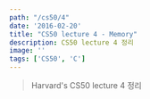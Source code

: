 ```yaml
---
path: "/cs50/4"
date: '2016-02-20'
title: "CS50 lecture 4 - Memory"
description: CS50 lecture 4 정리
image: ''
tags: ['CS50', 'C']
---
```

> Harvard's CS50 lecture 4 정리